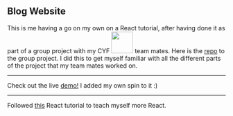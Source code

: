 ## Blog Website

This is me having a go on my own on a React tutorial, after having done it as part of a group project with my CYF <img src="https://codeyourfuture.io/wp-content/uploads/2019/03/cyf_brand.png" width="50"/> team mates. Here is the [repo](https://github.com/Zobeir-Rigi/blog-team-work) to the group project. I did this to get myself familiar with all the different parts of the project that my team mates worked on.

---

Check out the live [demo!](https://app.netlify.com/sites/zt-blog-website/overview) I added my own spin to it :)

---

Followed [this](https://www.youtube.com/watch?v=tlTdbc5byAs&t=2057s) React tutorial to teach myself more React. 
